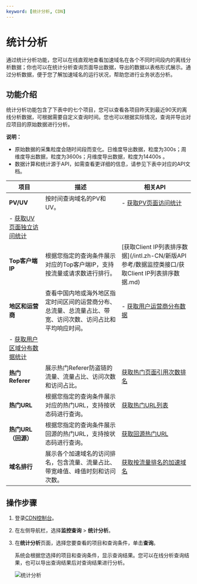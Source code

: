 ```yaml
---
keyword: [统计分析, CDN]
---
```


# 统计分析

通过统计分析功能，您可以在线直观地查看加速域名在各个不同时间段内的离线分析数据；你也可以在统计分析查询页面导出数据，导出的数据以表格形式展示。通过分析数据，便于您了解加速域名的运行状况，帮助您进行业务状态分析。

## 功能介绍

统计分析功能包含了下表中的七个项目，您可以查看各项目昨天到最近90天的离线分析数据，可根据需要自定义查询时间。您也可以根据实际情况，查询并导出对应项目的原始数据进行分析。

**说明：**

-   原始数据的采集粒度会随时间段而变化。日维度导出数据，粒度为300s；周维度导出数据，粒度为3600s；月维度导出数据，粒度为14400s 。
-   数据计算和统计源于API，如需查看更详细的信息，请参见下表中对应的API文档。

|项目|描述|相关API|
|--|--|-----|
|**PV/UV**|按时间查询域名的PV和UV。|-   [获取PV页面访问统计](/intl.zh-CN/新版API参考/数据监控类接口/获取PV页面访问统计.md)
-   [获取UV页面独立访问统计](/intl.zh-CN/新版API参考/数据监控类接口/获取UV页面独立访问统计.md) |
|**Top客户端IP**|根据您指定的查询条件展示对应的Top客户端IP，支持按流量或请求数进行排行。|[获取Client IP列表排序数据](/intl.zh-CN/新版API参考/数据监控类接口/获取Client IP列表排序数据.md)|
|**地区和运营商**|查看中国内地或海外地区指定时间区间的运营商分布、总流量、总流量占比、带宽、访问次数、访问占比和平均响应时间。|-   [获取用户运营商分布数据](/intl.zh-CN/新版API参考/数据监控类接口/获取用户运营商分布数据.md)
-   [获取用户区域分布数据统计](/intl.zh-CN/新版API参考/数据监控类接口/获取用户区域分布数据统计.md) |
|**热门Referer**|展示热门Referer防盗链的流量、流量占比、访问次数和访问占比。|[获取热门页面引用次数排名](/intl.zh-CN/新版API参考/数据监控类接口/获取热门页面引用次数排名.md)|
|**热门URL**|根据您指定的查询条件展示对应的热门URL，支持按状态码进行查询。|[获取热门URL列表](/intl.zh-CN/新版API参考/数据监控类接口/获取热门URL列表.md)|
|**热门URL（回源）**|根据您指定的查询条件展示回源的热门URL，支持按状态码进行查询。|[获取回源热门URL](/intl.zh-CN/新版API参考/数据监控类接口/获取回源热门URL.md)|
|**域名排行**|展示各个加速域名的访问排名，包含流量、流量占比、带宽峰值、峰值时刻和访问次数。|[获取按流量排名的加速域名](/intl.zh-CN/新版API参考/数据监控类接口/获取按流量排名的加速域名.md)|

## 操作步骤

1.  登录[CDN控制台](https://cdn.console.aliyun.com)。

2.  在左侧导航栏，选择**监控查询** \> **统计分析**。

3.  在**统计分析**页面，选择您要查看的项目和查询条件，单击**查询**。

    系统会根据您选择的项目和查询条件，显示查询结果。您可以在线分析查询结果，也可以导出查询结果后对查询结果进行分析。

    ![统计分析](https://static-aliyun-doc.oss-accelerate.aliyuncs.com/assets/img/zh-CN/8463451161/p63175.png)


